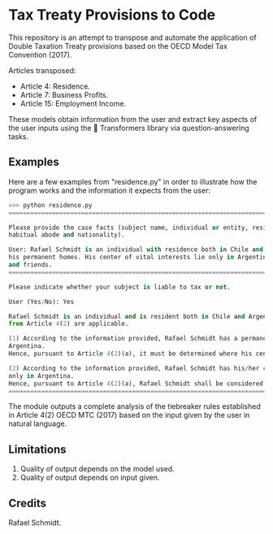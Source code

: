 <!---
Copyright 2022 Rafael Schmidt. All rights reserved.

Licensed under the Apache License, Version 2.0 (the "License");
you may not use this file except in compliance with the License.
You may obtain a copy of the License at

    http://www.apache.org/licenses/LICENSE-2.0

Unless required by applicable law or agreed to in writing, software
distributed under the License is distributed on an "AS IS" BASIS,
WITHOUT WARRANTIES OR CONDITIONS OF ANY KIND, either express or implied.
See the License for the specific language governing permissions and
limitations under the License.
-->

# Tax Treaty Provisions to Code

This repository is an attempt to transpose and automate the application of Double Taxation Treaty provisions based on the OECD Model Tax Convention (2017).

Articles transposed:

* Article 4: Residence.
* Article 7: Business Profits.
* Article 15: Employment Income.

These models obtain information from the user and extract key aspects of the user inputs using the 🤗 Transformers library via question-answering tasks.

## Examples

Here are a few examples from "residence.py" in order to illustrate how the program works and the information it expects from the user:

```python
>>> python residence.py
====================================================================================================

Please provide the case facts (subject name, individual or entity, residence, permanent home, CIV, 
habitual abode and nationality).

User: Rafael Schmidt is an individual with residence both in Chile and Argentina, where he has also
his permanent homes. His center of vital interests lie only in Argentina where he has his family 
and friends.
====================================================================================================

Please indicate whether your subject is liable to tax or not.

User (Yes/No): Yes

Rafael Schmidt is an individual and is resident both in Chile and Argentina. The tiebreaker rules 
from Article 4(2) are applicable.

(1) According to the information provided, Rafael Schmidt has a permanent home both in Chile and
Argentina. 
Hence, pursuant to Article 4(2)(a), it must be determined where his center of vital interests lie.

(2) According to the information provided, Rafael Schmidt has his/her center of vital interests 
only in Argentina.
Hence, pursuant to Article 4(2)(a), Rafael Schmidt shall be considered to be a resident of Argentina.
====================================================================================================
```

The module outputs a complete analysis of the tiebreaker rules established in Article 4(2) OECD MTC (2017) based on the input given by the user in natural language.

## Limitations

1. Quality of output depends on the model used.
2. Quality of output depends on input given.

## Credits

Rafael Schmidt.
